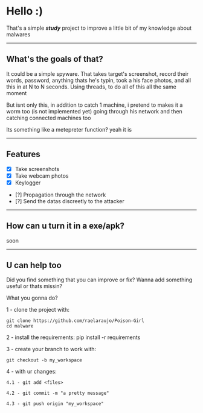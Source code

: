 # Hello :)
That's a simple ***study*** project to improve a little bit of my knowledge about malwares

---

## What's the goals of that?
It could be a simple spyware. That takes target's screenshot, record their words, password, anything thats he's typin, 
took a his face photos, and all this in at N to N seconds. Using threads, to do all of this all the same moment

But isnt only this, in addition to catch 1 machine, i pretend to makes it a worm too (is not implemented yet)
going through his network and then catching connected machines too

Its something like a metepreter function? yeah it is

---

## Features
- [x] Take screenshots
- [x] Take webcam photos
- [x] Keylogger
- [?] Propagation through the network
- [?] Send the datas discreetly to the attacker

---

## How can u turn it in a exe/apk?
soon

---

## U can help too
Did you find something that you can improve or fix? 
Wanna add something useful or thats missin?

What you gonna do?

1 - clone the project with:

    git clone https://github.com/raelaraujo/Poison-Girl
    cd malware

2 - install the requirements:
    pip install -r requirements

3 - create your branch to work with:

    git checkout -b my_workspace

4 - with ur changes:

    4.1 - git add <files>

    4.2 - git commit -m "a pretty message"

    4.3 - git push origin "my_workspace"